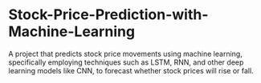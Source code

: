 # Stock-Price-Prediction-with-Machine-Learning
A project that predicts stock price movements using machine learning, specifically employing techniques such as LSTM, RNN, and other deep learning models like CNN, to forecast whether stock prices will rise or fall.

